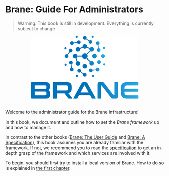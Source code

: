 # Brane: Guide For Administrators

> Warning: This book is still in development. Everything is currently subject to change

<div align="center"><img src="./assets/img/brane_logo.png" alt="Brane logo" style="height: 200px;"/></div>
<br>

Welcome to the administrator guide for the Brane infrastructure!

In this book, we document and outline how to set the _Brane framework_ up and how to manage it.

In contrast to the other books ([Brane: The User Guide](http://server.timinc.nl/brane) and [Brane: A Specification](http://server.timinc.nl/brane_specification)), this book assumes you are already familiar with the framework. If not, we recommend you to read the [specification](http://server.timinc.nl/brane_specification) to get an in-depth grasp of the framework and which services are involved with it.

To begin, you should first try to install a local version of Brane. How to do so is explained in [the first chapter](./installation/local-install.md).
